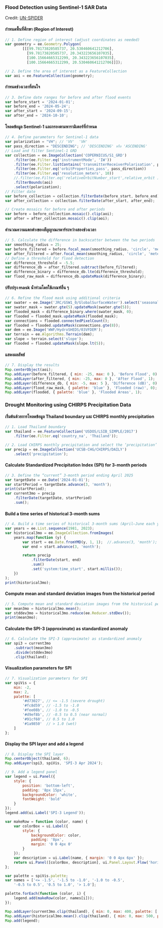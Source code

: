 ### Flood Detection using Sentinel-1 SAR Data

Credit: [UN-SPIDER](https://www.un-spider.org/advisory-support/recommended-practices/recommended-practice-flood-mapping/step-by-step)

#### กำหนดพื้นที่ศึกษา (Region of Interest)
```javascript
// 1. Define region of interest (adjust coordinates as needed)
var geometry = ee.Geometry.Polygon(
        [[[99.78173820585737, 20.530460641212706],
          [99.78173820585737, 20.343223656107035],
          [100.15664665312299, 20.343223656107035],
          [100.15664665312299, 20.530460641212706]]]);

// 2. Define the area of interest as a FeatureCollection
var aoi = ee.FeatureCollection(geometry);
```
#### กำหนดช่วงเวลาที่สนใจ
```javascript
// 3. Define date ranges for before and after flood events
var before_start = '2024-01-01';
var before_end = '2024-05-24';
var after_start = '2024-09-15';
var after_end = '2024-10-10';
```
#### โหลดข้อมูล Sentinel-1 และกรองตามพารามิเตอร์ที่กำหนด
```javascript
// 4. Define parameters for Sentinel-1 data
var polarization = "VH"; // 'VV'  'VH' 
var pass_direction = "DESCENDING"; // 'DESCENDING' หรือ 'ASCENDING'
// Load and filter Sentinel-1 GRD  
var collection = ee.ImageCollection('COPERNICUS/S1_GRD')
    .filter(ee.Filter.eq('instrumentMode', 'IW'))
    .filter(ee.Filter.listContains('transmitterReceiverPolarisation', polarization))
    .filter(ee.Filter.eq('orbitProperties_pass', pass_direction))
    .filter(ee.Filter.eq('resolution_meters', 10))
    //.filter(ee.Filter.eq('relativeOrbitNumber_start',relative_orbit ))
    .filterBounds(aoi)
    .select(polarization);
// Filter date
var before_collection = collection.filterDate(before_start, before_end);
var after_collection = collection.filterDate(after_start, after_end);

// Create mosaics for before and after periods
var before = before_collection.mosaic().clip(aoi);
var after = after_collection.mosaic().clip(aoi);
```
#### คำนวณความแตกต่างของสัญญาณเรดาร์ระหว่างสองช่วงเวลา
```javascript
// 5. Calculate the difference in backscatter between the two periods
var smoothing_radius = 25;
var before_filtered = before.focal_mean(smoothing_radius, 'circle', 'meters');
var after_filtered = after.focal_mean(smoothing_radius, 'circle', 'meters');
// Define a threshold for flood detection
var difference_threshold = -5.5;
var difference_db = after_filtered.subtract(before_filtered);
var difference_binary = difference_db.lte(difference_threshold);
var flood_raw_mask = difference_db.updateMask(difference_binary);
```
#### ปรับปรุง mask น้ำท่วมโดยใช้เกณฑ์อื่น ๆ
```javascript
// 6. Refine the flood mask using additional criteria
var swater = ee.Image('JRC/GSW1_0/GlobalSurfaceWater').select('seasonality');
var swater_mask = swater.gte(5).updateMask(swater.gte(5));
var flooded_mask = difference_binary.where(swater_mask, 0);
var flooded = flooded_mask.updateMask(flooded_mask);
var connections = flooded.connectedPixelCount();
var flooded = flooded.updateMask(connections.gte(8));
var dem = ee.Image('WWF/HydroSHEDS/03VFDEM');
var terrain = ee.Algorithms.Terrain(dem);
var slope = terrain.select('slope');
var flooded = flooded.updateMask(slope.lt(5));
```
#### แสดงผลลัพธ์  
```javascript
// 7. Display the results
Map.centerObject(aoi);
Map.addLayer(before_filtered, { min: -25, max: 0 }, 'Before Flood', 0);
Map.addLayer(after_filtered, { min: -25, max: 0 }, 'After Flood', 1);
Map.addLayer(difference_db, { min: -5, max: 5 }, 'Difference (dB)', 0);
Map.addLayer(flood_raw_mask, { palette: 'blue' }, 'Flooded (raw)', 0);
Map.addLayer(flooded, { palette: 'blue' }, 'Flooded Areas', 1);
```


### Drought Monitoring using CHIRPS Precipitation Data
#### เริ่มต้นด้วยการโหลดข้อมูล Thailand boundary และ CHIRPS monthly precipitation
```javascript
// 1. Load Thailand boundary
var thailand = ee.FeatureCollection('USDOS/LSIB_SIMPLE/2017')
    .filter(ee.Filter.eq('country_na', 'Thailand'));

// 2. Load CHIRPS monthly precipitation and select the ‘precipitation’ band
var precip = ee.ImageCollection('UCSB-CHG/CHIRPS/DAILY')
    .select('precipitation');
```
#### Calculate Standardized Precipitation Index (SPI) for 3-month periods
```javascript
// 3. Define the “current” 3-month period ending April 2025
var targetDate = ee.Date('2024-01-01');
var startPeriod = targetDate.advance(3, 'month');
print(startPeriod);
var current3mo = precip
    .filterDate(targetDate, startPeriod)
    .sum();
```
#### Build a time series of historical 3-month sums
```javascript
// 4. Build a time series of historical 3-month sums (April–June each year)
var years = ee.List.sequence(1981, 2023);
var historical3mo = ee.ImageCollection.fromImages(
    years.map(function (y) {
        var start = ee.Date.fromYMD(y, 1, 1);  //.advance(3, 'month');  // window start = April 1
        var end = start.advance(3, 'month');

        return precip
            .filterDate(start, end)
            .sum()
            .set('system:time_start', start.millis());
    })
);
print(historical3mo);
```
#### Compute mean and standard deviation images from the historical period
```javascript
// 5. Compute mean and standard deviation images from the historical period
var mean3mo = historical3mo.mean();
var stddev3mo = historical3mo.reduce(ee.Reducer.stdDev());
print(mean3mo);
```
#### Calculate the SPI-3 (approximate) as standardized anomaly
```javascript
// 6. Calculate the SPI-3 (approximate) as standardized anomaly
var spi3 = current3mo
    .subtract(mean3mo)
    .divide(stddev3mo)
    .clip(thailand);
```
#### Visualization parameters for SPI
```javascript
// 7. Visualization parameters for SPI
var spiVis = {
    min: -2,
    max: 2,
    palette: [
        '#d73027', // <= -1.5 (severe drought)
        '#fc8d59', // -1.5 to -1.0
        '#fee08b', // -1.0 to -0.5
        '#d9ef8b', // -0.5 to 0.5 (near normal)
        '#91cf60', // 0.5 to 1.0
        '#1a9850'  // > 1.0 (wet)
    ]
};
```
#### Display the SPI layer and add a legend
```javascript
// 8. Display the SPI layer
Map.centerObject(thailand, 6);
Map.addLayer(spi3, spiVis, 'SPI-3 Apr 2024');

// 9. Add a legend panel
var legend = ui.Panel({
    style: {
        position: 'bottom-left',
        padding: '8px 15px',
        backgroundColor: 'white',
        fontWeight: 'bold'
    }
});
legend.add(ui.Label('SPI-3 Legend'));

var makeRow = function (color, name) {
    var colorBox = ui.Label({
        style: {
            backgroundColor: color,
            padding: '8px',
            margin: '0 0 4px 0'
        }
    });
    var description = ui.Label(name, { margin: '0 0 4px 6px' });
    return ui.Panel([colorBox, description], ui.Panel.Layout.Flow('horizontal'));
};

var palette = spiVis.palette;
var names = ['<= -1.5', '-1.5 to -1.0', '-1.0 to -0.5',
    '-0.5 to 0.5', '0.5 to 1.0', '> 1.0'];

palette.forEach(function (color, i) {
    legend.add(makeRow(color, names[i]));
});

Map.addLayer(current3mo.clip(thailand), { min: 0, max: 400, palette: ['#FFFFFF', '#ADD8E6', '#0000CD', '#00008B'] }, 'current-rain');
Map.addLayer(historical3mo.mean().clip(thailand), { min: 0, max: 500, palette: ['#FFFFFF', '#ADD8E6', '#0000CD', '#00008B'] }, '3m-rain');
Map.add(legend);
```